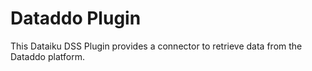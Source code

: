 # Dataddo Plugin

This Dataiku DSS Plugin provides a connector to retrieve data from the Dataddo platform.
